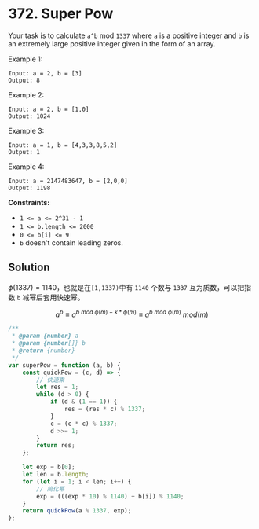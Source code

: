 # 372. Super Pow

Your task is to calculate `a^b` mod `1337` where `a` is a positive integer and `b` is an extremely large positive integer given in the form of an array.

Example 1:

```
Input: a = 2, b = [3]
Output: 8
```

Example 2:

```
Input: a = 2, b = [1,0]
Output: 1024
```

Example 3:

```
Input: a = 1, b = [4,3,3,8,5,2]
Output: 1
```

Example 4:

```
Input: a = 2147483647, b = [2,0,0]
Output: 1198
```

**Constraints:**

-   `1 <= a <= 2^31 - 1`
-   `1 <= b.length <= 2000`
-   `0 <= b[i] <= 9`
-   `b` doesn't contain leading zeros.

## Solution

$\phi(1337)=1140$，也就是在`[1,1337)`中有 `1140` 个数与 `1337` 互为质数，可以把指数 `b` 减幂后套用快速幂。

$$
a^{b}\equiv a^{b\ mod\ \phi(m) + k *\phi(m)}\equiv a^{b\ mod\ \phi(m)}\ mod(m)
$$

```javascript
/**
 * @param {number} a
 * @param {number[]} b
 * @return {number}
 */
var superPow = function (a, b) {
    const quickPow = (c, d) => {
        // 快速乘
        let res = 1;
        while (d > 0) {
            if (d & (1 == 1)) {
                res = (res * c) % 1337;
            }
            c = (c * c) % 1337;
            d >>= 1;
        }
        return res;
    };

    let exp = b[0];
    let len = b.length;
    for (let i = 1; i < len; i++) {
        // 简化幂
        exp = (((exp * 10) % 1140) + b[i]) % 1140;
    }
    return quickPow(a % 1337, exp);
};
```
